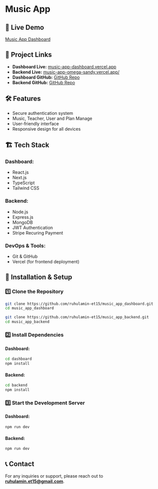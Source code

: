 # Music App

## 🚀 Live Demo
[Music App Dashboard](https://music-app-dashboard.vercel.app/)

## 🔗 Project Links
- **Dashboard Live:** [music-app-dashboard.vercel.app](https://music-app-dashboard.vercel.app)
- **Backend Live:** [music-app-omega-sandy.vercel.app/](https://music-app-omega-sandy.vercel.app)
- **Dashboard GitHub:** [GitHub Repo](https://github.com/ruhulamin-et15/music_app_dashboard)
- **Backend GitHub:** [GitHub Repo](https://github.com/ruhulamin-et15/music_app_backend)

## 🛠️ Features
- Secure authentication system
- Music, Teacher, User and Plan Manage
- User-friendly interface
- Responsive design for all devices

## 🏗️ Tech Stack
### Dashboard:
- React.js
- Next.js
- TypeScript
- Tailwind CSS

### Backend:
- Node.js
- Express.js
- MongoDB
- JWT Authentication
- Stripe Recuring Payment

### DevOps & Tools:
- Git & GitHub
- Vercel (for frontend deployment)

## 🔧 Installation & Setup
### 1️⃣ Clone the Repository
```bash
git clone https://github.com/ruhulamin-et15/music_app_dashboard.git
cd music_app_dashboard
```

```bash
git clone https://github.com/ruhulamin-et15/music_app_backend.git
cd music_app_backend
```

### 2️⃣ Install Dependencies
#### Dashboard:
```bash
cd dashboard
npm install
```
#### Backend:
```bash
cd backend
npm install
```

### 3️⃣ Start the Development Server
#### Dashboard:
```bash
npm run dev
```
#### Backend:
```bash
npm run dev
```

## 📞 Contact
For any inquiries or support, please reach out to **ruhulamin.et15@gmail.com**.
